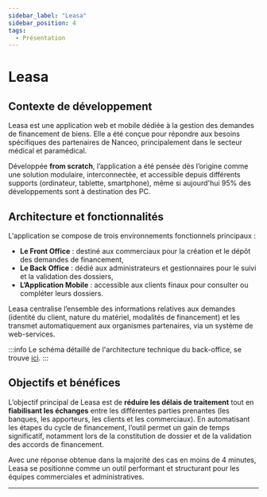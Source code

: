 ```yaml
---
sidebar_label: "Leasa"
sidebar_position: 4
tags:
  - Présentation
---
```


# Leasa

## Contexte de développement

Leasa est une application web et mobile dédiée à la gestion des demandes de financement de biens. Elle a été conçue pour répondre aux besoins spécifiques des partenaires de Nanceo, principalement dans le secteur médical et paramédical.

Développée **from scratch**, l’application a été pensée dès l’origine comme une solution modulaire, interconnectée, et accessible depuis différents supports (ordinateur, tablette, smartphone), même si aujourd'hui 95% des développements sont à destination des PC. 

## Architecture et fonctionnalités

L'application se compose de trois environnements fonctionnels principaux :

- **Le Front Office** : destiné aux commerciaux pour la création et le dépôt des demandes de financement,
- **Le Back Office** : dédié aux administrateurs et gestionnaires pour le suivi et la validation des dossiers,
- **L’Application Mobile** : accessible aux clients finaux pour consulter ou compléter leurs dossiers.

Leasa centralise l’ensemble des informations relatives aux demandes (identité du client, nature du matériel, modalités de financement) et les transmet automatiquement aux organismes partenaires, via un système de web-services.

:::info
 Le schéma détaillé de l'architecture technique du back-office, se trouve [ici](./../Annexes/Architecture).
 :::

## Objectifs et bénéfices

L’objectif principal de Leasa est de **réduire les délais de traitement** tout en **fiabilisant les échanges** entre les différentes parties prenantes (les banques, les apporteurs, les clients et les commerciaux). En automatisant les étapes du cycle de financement, l’outil permet un gain de temps significatif, notamment lors de la constitution de dossier et de la validation des accords de financement.

Avec une réponse obtenue dans la majorité des cas en moins de 4 minutes, Leasa se positionne comme un outil performant et structurant pour les équipes commerciales et administratives.

---
